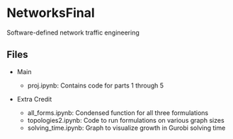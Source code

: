 # NetworksFinal

Software-defined network traffic engineering

## Files

- Main

  - proj.ipynb: Contains code for parts 1 through 5

- Extra Credit
  - all_forms.ipynb: Condensed function for all three formulations
  - topologies2.ipynb: Code to run formulations on various graph sizes
  - solving_time.ipynb: Graph to visualize growth in Gurobi solving time
